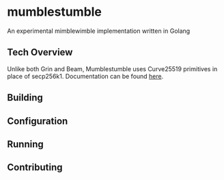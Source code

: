 # mumblestumble
An experimental mimblewimble implementation written in Golang

## Tech Overview
Unlike both Grin and Beam, Mumblestumble uses Curve25519 primitives in place of secp256k1. Documentation can be found [here](doc/README.md).

## Building

## Configuration

## Running

## Contributing